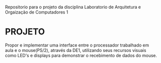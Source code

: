 Repositorio para o projeto da disciplina Laboratorio de Arquitetura e Orgaização de Computadores 1

PROJETO
======================

Propor e implementar uma interface entre o processador trabalhado em aula e o mouse(PS/2), através da DE1, utilizando seus recursos visuais como LED's e displays para demonstrar o recebimento de dados do mouse.
